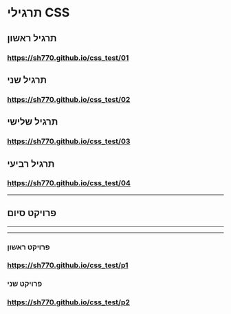 # תרגילי CSS

## תרגיל ראשון

### <https://sh770.github.io/css_test/01>

## תרגיל שני

### <https://sh770.github.io/css_test/02>

## תרגיל שלישי

### <https://sh770.github.io/css_test/03>

## תרגיל רביעי

### <https://sh770.github.io/css_test/04>

***

## פרויקט סיום

***
***

### פרויקט ראשון

### <https://sh770.github.io/css_test/p1>

### פרויקט שני

### <https://sh770.github.io/css_test/p2> 

<!-- ## פרויקט שלישי

### <https://sh770.github.io/css_test/p3> -->

<!-- ## פרויקט רביעי

### <https://sh770.github.io/css_test/p4> -->

<!-- ## פרויקט חמישי

### <https://sh770.github.io/css_test/p5> -->

<!-- ## פרויקט שישי

### <https://sh770.github.io/css_test/p6> -->

<!-- ## פרויקט שביעי

### <https://sh770.github.io/css_test/p7> -->

<!-- ## פרויקט שמיני

### <https://sh770.github.io/css_test/p8> -->
